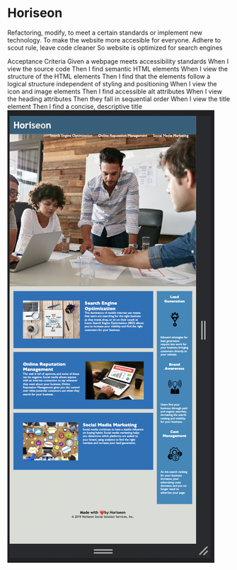 # Horiseon
Refactoring, modify, to meet a certain standards or implement new technology. 
To make the website more accesible for everyone. 
Adhere to scout rule, leave code cleaner
So website is optimized for search engines 


Acceptance Criteria
Given a webpage meets accessibility standards
When I view the source code
Then I find semantic HTML elements
When I view the structure of the HTML elements
Then I find that the elements follow a logical structure independent of styling and positioning
When I view the icon and image elements
Then I find accessible alt attributes
When I view the heading attributes
Then they fall in sequential order
When I view the title element
Then I find a concise, descriptive title
![website-screen-shot1.png](assets/images/website-screen-shot1.png)

